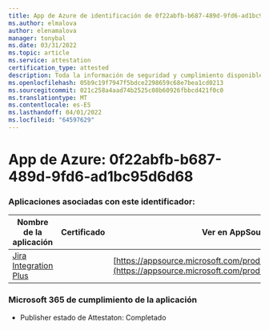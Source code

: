 ```yaml
---
title: App de Azure de identificación de 0f22abfb-b687-489d-9fd6-ad1bc95d6d68
ms.author: elmalova
author: elenamalova
manager: tonybal
ms.date: 03/31/2022
ms.topic: article
ms.service: attestation
certification_type: attested
description: Toda la información de seguridad y cumplimiento disponible para 0f22abfb-b687-489d-9fd6-ad1bc95d6d68.
ms.openlocfilehash: 05b9c19f7947f5bdce2298659c68e7bea1cd0213
ms.sourcegitcommit: 021c258a4aad74b2525c08b60926fbbcd421f0c0
ms.translationtype: MT
ms.contentlocale: es-ES
ms.lasthandoff: 04/01/2022
ms.locfileid: "64597629"
---
```

# <a name="azure-app-id-0f22abfb-b687-489d-9fd6-ad1bc95d6d68"></a>App de Azure: 0f22abfb-b687-489d-9fd6-ad1bc95d6d68


### <a name="apps-associated-with-this-id"></a>Aplicaciones asociadas con este identificador:
| **Nombre de la aplicación** | **Certificado** | **Ver en AppSource** |
|--------------|---------------|-----------------------|
| [Jira Integration Plus](../forward/WA200003847.md) |  | [https://appsource.microsoft.com/product/office/WA200003847](https://appsource.microsoft.com/product/office/WA200003847) |

### <a name="microsoft-365-app-compliance-status"></a>Microsoft 365 de cumplimiento de la aplicación
- Publisher estado de Attestaton: Completado
